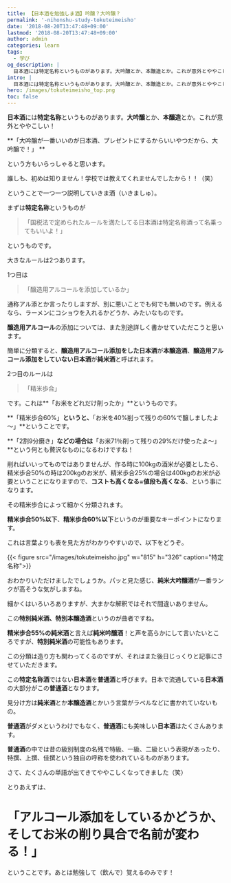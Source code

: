 ```yaml
---
title: 【日本酒を勉強しま酒】吟醸？大吟醸？
permalink: '-nihonshu-study-tokuteimeisho'
date: '2018-08-20T13:47:48+09:00'
lastmod: '2018-08-20T13:47:48+09:00'
author: admin
categories: learn
tags:
  - 学び
og_description: |
  日本酒には特定名称というものがあります。大吟醸とか、本醸造とか。これが意外とややこしい！
intro: |
  日本酒には特定名称というものがあります。大吟醸とか、本醸造とか。これが意外とややこしい！
hero: /images/tokuteimeisho_top.png
toc: false
---
```

**日本酒**には**特定名称**というものがあります。**大吟醸**とか、**本醸造**とか。これが意外とややこしい！

**「大吟醸が一番いいのが日本酒、プレゼントにするからいいやつだから、大吟醸で！」**

という方もいらっしゃると思います。

誰しも、初めは知りません！学校では教えてくれませんでしたから！！（笑）



ということで一つ一つ説明していきま酒（いきましゅ）。



まずは**特定名称**というものが

> 「国税法で定められたルールを満たしてる日本酒は特定名称酒って名乗ってもいいよ！」

というものです。



大きなルールは2つあります。

1つ目は

> 「醸造用アルコールを添加しているか」

通称アル添とか言ったりしますが、別に悪いことでも何でも無いのです。例えるなら、ラーメンにコショウを入れるかどうか、みたいなものです。

**醸造用アルコール**の添加については、また別途詳しく書かせていただこうと思います。

簡単に分類すると、**醸造用アルコール添加をした日本酒**が**本醸造酒**、**醸造用アルコール添加をしていない日本酒**が**純米酒**と呼ばれます。



2つ目のルールは

> 「精米歩合」

です。これは**「お米をどれだけ削ったか」**というものです。

**「精米歩合60%」**というと、**「お米を40%削って残りの60%で醸しましたよ～」**ということです。

**「2割9分磨き」**などの場合は**「お米71％削って残りの29%だけ使ったよ～」**という何とも贅沢なものになるわけですね！

削ればいいってものではありませんが、作る時に100kgの酒米が必要としたら、精米歩合50%の時は200kgのお米が、精米歩合25%の場合は400kgのお米が必要ということになりますので、**コストも高くなる=値段も高くなる**、という事になります。

その精米歩合によって細かく分類されます。

**精米歩合50%以下**、**精米歩合60%以下**というのが重要なキーポイントになります。

これは言葉よりも表を見た方がわかりやすいので、以下をどうぞ。



{{< figure src="/images/tokuteimeisho.jpg" w="815" h="326" caption="特定名称">}}



おわかりいただけましたでしょうか。パッと見た感じ、**純米大吟醸酒**が一番ランクが高そうな気がしますね。

細かくはいろいろありますが、大まかな解釈ではそれで間違いありません。



この**特別純米酒、特別本醸造酒**というのが曲者ですね。

**精米歩合55%**の**純米酒**と言えば**純米吟醸酒**！と声を高らかにして言いたいところですが、**特別純米酒**の可能性もあります。

この分類は造り方も関わってくるのですが、それはまた後日じっくりと記事にさせていただきます。



この**特定名称酒**ではない**日本酒**を**普通酒**と呼びます。日本で流通している**日本酒**の大部分がこの**普通酒**となります。

見分け方は**純米酒**とか**本醸造酒**とかいう言葉がラベルなどに書かれていないもの。

**普通酒**がダメというわけでもなく、**普通酒**にも美味しい**日本酒**はたくさんあります。

**普通酒**の中では昔の級別制度の名残で特級、一級、二級という表現があったり、特撰、上撰、佳撰という独自の呼称を使われているものがあります。



さて、たくさんの単語が出てきてややこしくなってきました（笑）

とりあえずは、

# 「アルコール添加をしているかどうか、そしてお米の削り具合で名前が変わる！」

ということです。あとは勉強して（飲んで）覚えるのみです！
